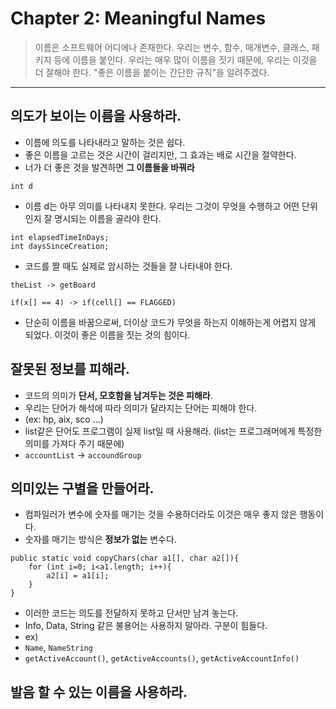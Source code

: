 # Chapter 2: Meaningful Names

> 이름은 소프트웨어 어디에나 존재한다. 우리는 변수, 함수, 매개변수, 클래스, 패키지 등에 이름을 붙인다. 우리는 매우 많이 이름을 짓기 때문에, 우리는 이것을 더 잘해야 한다. "좋은 이름을 붙이는 간단한 규칙"을 알려주겠다.

---

## 의도가 보이는 이름을 사용하라.

* 이름에 의도를 나타내라고 말하는 것은 쉽다.
* 좋은 이름을 고르는 것은 시간이 걸리지만, 그 효과는 배로 시간을 절약한다.
* 너가 더 좋은 것을 발견하면 **그 이름들을 바꿔라**

```
int d
```
* 이름 d는 아무 의미를 나타내지 못한다. 우리는 그것이 무엇을 수행하고 어떤 단위인지 잘 명시되는 이름을 골라야 한다.

```
int elapsedTimeInDays;
int daysSinceCreation;
```
* 코드를 짤 때도 실제로 암시하는 것들을 잘 나타내야 한다.

```
theList -> getBoard

if(x[] == 4) -> if(cell[] == FLAGGED)
```
* 단순히 이름을 바꿈으로써, 더이상 코드가 무엇을 하는지 이해하는게 어렵지 않게 되었다. 이것이 좋은 이름을 짓는 것의 힘이다.

## 잘못된 정보를 피해라.

* 코드의 의미가 **단서, 모호함을 남겨두는 것은 피해라**.
* 우리는 단어가 해석에 따라 의미가 달라지는 단어는 피해야 한다.
* (ex: hp, aix, sco ...)
* list같은 단어도 프로그램이 실제 list일 때 사용해라. (list는 프로그래머에게 특정한 의미를 가져다 주기 때문에)
* `accountList` -> `accoundGroup`

## 의미있는 구별을 만들어라.

* 컴파일러가 변수에 숫자를 매기는 것을 수용하더라도 이것은 매우 좋지 않은 행동이다.
* 숫자를 매기는 방식은 **정보가 없는** 변수다.

```
public static void copyChars(char a1[], char a2[]){
	for (int i=0; i<a1.length; i++){
		a2[i] = a1[i];
	}
}
```
* 이러한 코드는 의도를 전달하지 못하고 단서만 남겨 놓는다.
* Info, Data, String 같은 불용어는 사용하지 말아라. 구분이 힘들다.
* ex)
* `Name`, `NameString`
* `getActiveAccount()`, `getActiveAccounts()`, `getActiveAccountInfo()`

## 발음 할 수 있는 이름을 사용하라.
